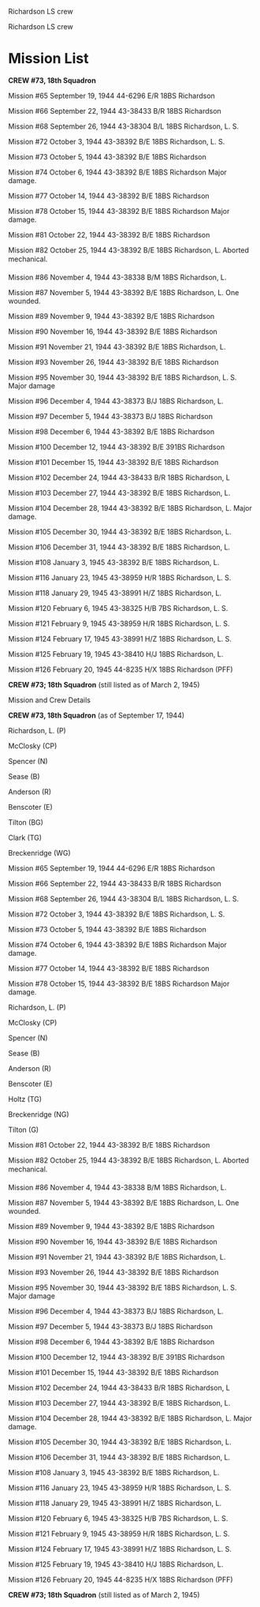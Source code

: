 





Richardson LS crew






 




Richardson LS crew

# Mission List

**CREW #73, 18th Squadron**

Mission #65 September 19, 1944 44-6296 E/R 18BS Richardson

Mission #66 September 22, 1944 43-38433 B/R 18BS Richardson

Mission #68 September 26, 1944 43-38304 B/L 18BS Richardson,
L. S.

Mission #72 October 3, 1944 43-38392 B/E 18BS Richardson, L.
S.

Mission #73 October 5, 1944 43-38392 B/E 18BS Richardson

Mission #74 October 6, 1944 43-38392 B/E 18BS
Richardson Major damage.

Mission #77 October 14, 1944 43-38392 B/E 18BS Richardson

Mission #78 October 15, 1944 43-38392 B/E 18BS
Richardson Major damage.

Mission #81 October 22, 1944 43-38392 B/E 18BS Richardson

Mission #82 October 25, 1944 43-38392 B/E 18BS Richardson,
L.
Aborted  mechanical.

Mission #86 November 4, 1944 43-38338 B/M 18BS Richardson,
L.

Mission #87 November 5, 1944 43-38392 B/E 18BS Richardson,
L. One
wounded.

Mission #89 November 9, 1944 43-38392 B/E 18BS Richardson

Mission #90 November 16, 1944 43-38392 B/E 18BS Richardson

Mission #91 November 21, 1944 43-38392 B/E 18BS Richardson,
L.

Mission #93 November 26, 1944 43-38392 B/E 18BS Richardson

Mission #95 November 30, 1944 43-38392 B/E 18BS Richardson,
L. S. Major damage

Mission #96 December 4, 1944 43-38373 B/J 18BS Richardson,
L.

Mission #97 December 5, 1944 43-38373 B/J 18BS Richardson

Mission #98 December 6, 1944 43-38392 B/E 18BS Richardson

Mission #100 December 12, 1944 43-38392 B/E 391BS Richardson

Mission #101 December 15, 1944 43-38392 B/E 18BS Richardson

Mission #102 December 24, 1944 43-38433 B/R 18BS Richardson,
L

Mission #103 December 27, 1944 43-38392 B/E 18BS Richardson,
L.

Mission #104 December 28, 1944 43-38392 B/E 18BS Richardson,
L. Major damage.

Mission #105 December 30, 1944 43-38392 B/E 18BS Richardson,
L.

Mission #106 December 31, 1944 43-38392 B/E 18BS Richardson,
L.

Mission #108 January 3, 1945 43-38392 B/E 18BS Richardson,
L.

Mission #116 January 23, 1945 43-38959 H/R 18BS Richardson,
L. S.

Mission #118 January 29, 1945 43-38991 H/Z 18BS Richardson,
L.

Mission #120 February 6, 1945 43-38325 H/B 7BS Richardson,
L. S.

Mission #121 February 9, 1945 43-38959 H/R 18BS Richardson,
L. S.

Mission #124 February 17, 1945 43-38991 H/Z 18BS Richardson,
L. S.

Mission #125 February 19, 1945 43-38410 H/J 18BS Richardson,
L.

Mission #126 February 20, 1945 44-8235 H/X 18BS Richardson
(PFF)

**CREW #73; 18th Squadron** (still listed as
of March 2, 1945\)

Mission
and Crew Details

**CREW #73, 18th Squadron** (as of September 17, 1944\)

Richardson, L. (P)

McClosky (CP)

Spencer (N)

Sease (B)

Anderson (R)

Benscoter (E)

Tilton (BG)

Clark (TG)

Breckenridge (WG)

Mission #65 September 19, 1944 44-6296 E/R 18BS Richardson

Mission #66 September 22, 1944 43-38433 B/R 18BS Richardson

Mission #68 September 26, 1944 43-38304 B/L 18BS Richardson,
L. S.

Mission #72 October 3, 1944 43-38392 B/E 18BS Richardson, L.
S.

Mission #73 October 5, 1944 43-38392 B/E 18BS Richardson

Mission #74 October 6, 1944 43-38392 B/E 18BS
Richardson Major damage.

Mission #77 October 14, 1944 43-38392 B/E 18BS Richardson

Mission #78 October 15, 1944 43-38392 B/E 18BS
Richardson Major damage.

Richardson, L. (P)

McClosky (CP)

Spencer (N)

Sease (B)

Anderson (R)

Benscoter (E)

Holtz (TG)

Breckenridge (NG)

Tilton (G)

Mission #81 October 22, 1944 43-38392 B/E 18BS Richardson

Mission #82 October 25, 1944 43-38392 B/E 18BS Richardson,
L.
Aborted  mechanical.

Mission #86 November 4, 1944 43-38338 B/M 18BS Richardson,
L.

Mission #87 November 5, 1944 43-38392 B/E 18BS Richardson,
L. One
wounded.

Mission #89 November 9, 1944 43-38392 B/E 18BS Richardson

Mission #90 November 16, 1944 43-38392 B/E 18BS Richardson

Mission #91 November 21, 1944 43-38392 B/E 18BS Richardson,
L.

Mission #93 November 26, 1944 43-38392 B/E 18BS Richardson

Mission #95 November 30, 1944 43-38392 B/E 18BS Richardson,
L. S. Major damage

Mission #96 December 4, 1944 43-38373 B/J 18BS Richardson,
L.

Mission #97 December 5, 1944 43-38373 B/J 18BS Richardson

Mission #98 December 6, 1944 43-38392 B/E 18BS Richardson

Mission #100 December 12, 1944 43-38392 B/E 391BS Richardson

Mission #101 December 15, 1944 43-38392 B/E 18BS Richardson

Mission #102 December 24, 1944 43-38433 B/R 18BS Richardson,
L

Mission #103 December 27, 1944 43-38392 B/E 18BS Richardson,
L.

Mission #104 December 28, 1944 43-38392 B/E 18BS Richardson,
L. Major damage.

Mission #105 December 30, 1944 43-38392 B/E 18BS Richardson,
L.

Mission #106 December 31, 1944 43-38392 B/E 18BS Richardson,
L.

Mission #108 January 3, 1945 43-38392 B/E 18BS Richardson,
L.

Mission #116 January 23, 1945 43-38959 H/R 18BS Richardson,
L. S.

Mission #118 January 29, 1945 43-38991 H/Z 18BS Richardson,
L.

Mission #120 February 6, 1945 43-38325 H/B 7BS Richardson,
L. S.

Mission #121 February 9, 1945 43-38959 H/R 18BS Richardson,
L. S.

Mission #124 February 17, 1945 43-38991 H/Z 18BS Richardson,
L. S.

Mission #125 February 19, 1945 43-38410 H/J 18BS Richardson,
L.

Mission #126 February 20, 1945 44-8235 H/X 18BS Richardson
(PFF)

**CREW #73; 18th Squadron** (still listed as
of March 2, 1945\)




